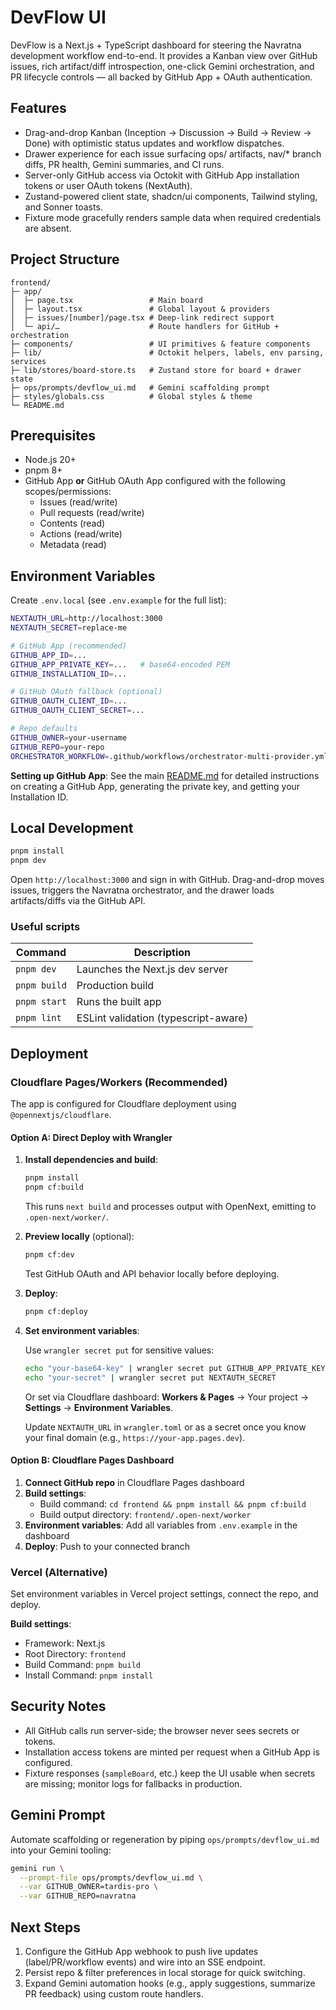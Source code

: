 # DevFlow UI

DevFlow is a Next.js + TypeScript dashboard for steering the Navratna development workflow end-to-end. It provides a Kanban view over GitHub issues, rich artifact/diff introspection, one-click Gemini orchestration, and PR lifecycle controls — all backed by GitHub App + OAuth authentication.

## Features

- Drag-and-drop Kanban (Inception → Discussion → Build → Review → Done) with optimistic status updates and workflow dispatches.
- Drawer experience for each issue surfacing ops/ artifacts, nav/* branch diffs, PR health, Gemini summaries, and CI runs.
- Server-only GitHub access via Octokit with GitHub App installation tokens or user OAuth tokens (NextAuth).
- Zustand-powered client state, shadcn/ui components, Tailwind styling, and Sonner toasts.
- Fixture mode gracefully renders sample data when required credentials are absent.

## Project Structure

```
frontend/
├─ app/
│  ├─ page.tsx                 # Main board
│  ├─ layout.tsx               # Global layout & providers
│  ├─ issues/[number]/page.tsx # Deep-link redirect support
│  └─ api/…                    # Route handlers for GitHub + orchestration
├─ components/                 # UI primitives & feature components
├─ lib/                        # Octokit helpers, labels, env parsing, services
├─ lib/stores/board-store.ts   # Zustand store for board + drawer state
├─ ops/prompts/devflow_ui.md   # Gemini scaffolding prompt
├─ styles/globals.css          # Global styles & theme
└─ README.md
```

## Prerequisites

- Node.js 20+
- pnpm 8+
- GitHub App **or** GitHub OAuth App configured with the following scopes/permissions:
  - Issues (read/write)
  - Pull requests (read/write)
  - Contents (read)
  - Actions (read/write)
  - Metadata (read)

## Environment Variables

Create `.env.local` (see `.env.example` for the full list):

```bash
NEXTAUTH_URL=http://localhost:3000
NEXTAUTH_SECRET=replace-me

# GitHub App (recommended)
GITHUB_APP_ID=...
GITHUB_APP_PRIVATE_KEY=...   # base64-encoded PEM
GITHUB_INSTALLATION_ID=...

# GitHub OAuth fallback (optional)
GITHUB_OAUTH_CLIENT_ID=...
GITHUB_OAUTH_CLIENT_SECRET=...

# Repo defaults
GITHUB_OWNER=your-username
GITHUB_REPO=your-repo
ORCHESTRATOR_WORKFLOW=.github/workflows/orchestrator-multi-provider.yml
```

**Setting up GitHub App**: See the main [README.md](../README.md#github-app-setup-required-for-frontend) for detailed instructions on creating a GitHub App, generating the private key, and getting your Installation ID.

## Local Development

```bash
pnpm install
pnpm dev
```

Open `http://localhost:3000` and sign in with GitHub. Drag-and-drop moves issues, triggers the Navratna orchestrator, and the drawer loads artifacts/diffs via the GitHub API.

### Useful scripts

| Command        | Description                            |
| -------------- | -------------------------------------- |
| `pnpm dev`     | Launches the Next.js dev server        |
| `pnpm build`   | Production build                       |
| `pnpm start`   | Runs the built app                     |
| `pnpm lint`    | ESLint validation (typescript-aware)   |

## Deployment

### Cloudflare Pages/Workers (Recommended)

The app is configured for Cloudflare deployment using `@opennextjs/cloudflare`.

#### Option A: Direct Deploy with Wrangler

1. **Install dependencies and build**:

   ```bash
   pnpm install
   pnpm cf:build
   ```

   This runs `next build` and processes output with OpenNext, emitting to `.open-next/worker/`.

2. **Preview locally** (optional):

   ```bash
   pnpm cf:dev
   ```

   Test GitHub OAuth and API behavior locally before deploying.

3. **Deploy**:

   ```bash
   pnpm cf:deploy
   ```

4. **Set environment variables**:

   Use `wrangler secret put` for sensitive values:
   ```bash
   echo "your-base64-key" | wrangler secret put GITHUB_APP_PRIVATE_KEY
   echo "your-secret" | wrangler secret put NEXTAUTH_SECRET
   ```

   Or set via Cloudflare dashboard: **Workers & Pages** → Your project → **Settings** → **Environment Variables**.

   Update `NEXTAUTH_URL` in `wrangler.toml` or as a secret once you know your final domain (e.g., `https://your-app.pages.dev`).

#### Option B: Cloudflare Pages Dashboard

1. **Connect GitHub repo** in Cloudflare Pages dashboard
2. **Build settings**:
   - Build command: `cd frontend && pnpm install && pnpm cf:build`
   - Build output directory: `frontend/.open-next/worker`
3. **Environment variables**: Add all variables from `.env.example` in the dashboard
4. **Deploy**: Push to your connected branch

### Vercel (Alternative)

Set environment variables in Vercel project settings, connect the repo, and deploy.

**Build settings**:
- Framework: Next.js
- Root Directory: `frontend`
- Build Command: `pnpm build`
- Install Command: `pnpm install`

## Security Notes

- All GitHub calls run server-side; the browser never sees secrets or tokens.
- Installation access tokens are minted per request when a GitHub App is configured.
- Fixture responses (`sampleBoard`, etc.) keep the UI usable when secrets are missing; monitor logs for fallbacks in production.

## Gemini Prompt

Automate scaffolding or regeneration by piping `ops/prompts/devflow_ui.md` into your Gemini tooling:

```bash
gemini run \
  --prompt-file ops/prompts/devflow_ui.md \
  --var GITHUB_OWNER=tardis-pro \
  --var GITHUB_REPO=navratna
```

## Next Steps

1. Configure the GitHub App webhook to push live updates (label/PR/workflow events) and wire into an SSE endpoint.
2. Persist repo & filter preferences in local storage for quick switching.
3. Expand Gemini automation hooks (e.g., apply suggestions, summarize PR feedback) using custom route handlers.
